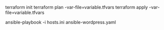 terraform init
terraform plan -var-file=variable.tfvars
terraform apply -var-file=variable.tfvars



ansible-playbook -i hosts.ini ansible-wordpress.yaml